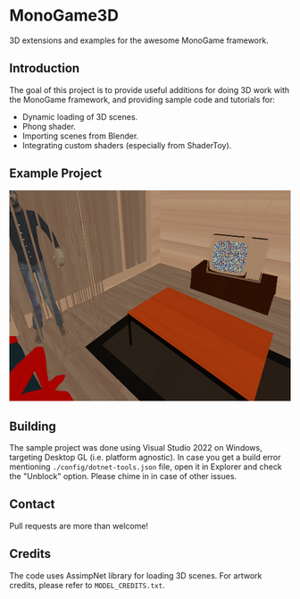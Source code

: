 # MonoGame3D
3D extensions and examples for the awesome MonoGame framework.

## Introduction ##
The goal of this project is to provide useful additions for doing 3D work with the MonoGame framework, and providing sample code and tutorials for:
* Dynamic loading of 3D scenes.
* Phong shader.
* Importing scenes from Blender.
* Integrating custom shaders (especially from ShaderToy).

## Example Project ##
![alt text](https://github.com/LemiBijafra/MonoGame3D/blob/main/Screenshot.png?raw=true)

## Building ##
The sample project was done using Visual Studio 2022 on Windows, targeting Desktop GL (i.e. platform agnostic). In case you get a build error mentioning `./config/dotnet-tools.json` file, open it in Explorer and check the "Unblock" option. Please chime in in case of other issues.

## Contact ##
Pull requests are more than welcome!

## Credits ##
The code uses AssimpNet library for loading 3D scenes. For artwork credits, please refer to `MODEL_CREDITS.txt`.